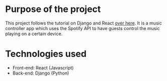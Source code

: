 # Purpose of the project

This project follows the tutorial on Django and React [over here](https://www.youtube.com/playlist?list=PLzMcBGfZo4-kCLWnGmK0jUBmGLaJxvi4j).
It is a music controller app which uses the Spotify API to have guests control the music playing on a certain device.

# Technologies used

- Front-end: React (Javascript)
- Back-end: Django (Python)
